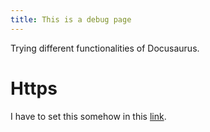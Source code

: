```yaml
---
title: This is a debug page
---
```


Trying different functionalities of Docusaurus.

# Https

I have to set this somehow in this [link](https://docusaurus.io/docs/cli#enabling-https).

```

```
